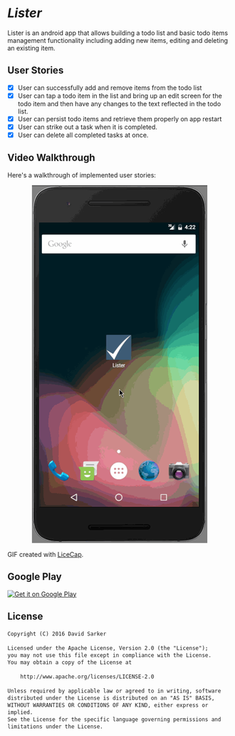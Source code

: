 # *Lister*

Lister is an android app that allows building a todo list and basic todo items management functionality including adding new items, editing and deleting an existing item.

## User Stories

* [x] User can successfully add and remove items from the todo list
* [x] User can tap a todo item in the list and bring up an edit screen for the todo item and then have any changes to the text reflected in the todo list.
* [x] User can persist todo items and retrieve them properly on app restart
* [x] User can strike out a task when it is completed.
* [x] User can delete all completed tasks at once.

## Video Walkthrough 

Here's a walkthrough of implemented user stories:

<p align="center">
  <img src="./walkthrough.gif">
</p>

GIF created with [LiceCap](http://www.cockos.com/licecap/).

## Google Play
<a href='https://play.google.com/store/apps/details?id=com.industries.sarker.todolist&utm_source=global_co&utm_medium=prtnr&utm_content=Mar2515&utm_campaign=PartBadge&pcampaignid=MKT-Other-global-all-co-prtnr-py-PartBadge-Mar2515-1'><img alt='Get it on Google Play' src='https://play.google.com/intl/en_us/badges/images/generic/en_badge_web_generic.png'/></a>

## License

    Copyright (C) 2016 David Sarker

    Licensed under the Apache License, Version 2.0 (the "License");
    you may not use this file except in compliance with the License.
    You may obtain a copy of the License at

        http://www.apache.org/licenses/LICENSE-2.0

    Unless required by applicable law or agreed to in writing, software
    distributed under the License is distributed on an "AS IS" BASIS,
    WITHOUT WARRANTIES OR CONDITIONS OF ANY KIND, either express or implied.
    See the License for the specific language governing permissions and
    limitations under the License.
